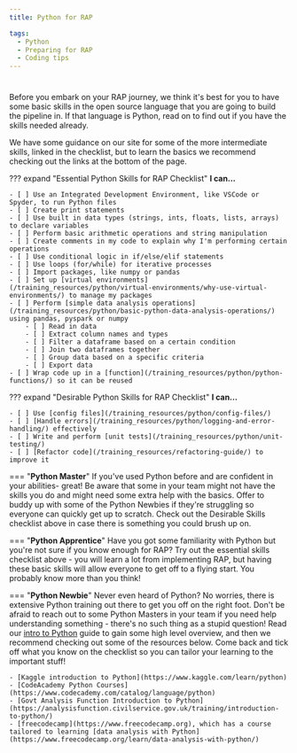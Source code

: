 ```yaml
---
title: Python for RAP

tags: 
  - Python
  - Preparing for RAP
  - Coding tips
---
```


#

Before you embark on your RAP journey, we think it's best for you to have some basic skills in the open source language that you are going to build the pipeline in. If that language is Python, read on to find out if you have the skills needed already.

We have some guidance on our site for some of the more intermediate skills, linked in the checklist, but to learn the basics we recommend checking out the links at the bottom of the page.


??? expand "Essential Python Skills for RAP Checklist"
    **I can...**

    - [ ] Use an Integrated Development Environment, like VSCode or Spyder, to run Python files
    - [ ] Create print statements
    - [ ] Use built in data types (strings, ints, floats, lists, arrays) to declare variables
    - [ ] Perform basic arithmetic operations and string manipulation
    - [ ] Create comments in my code to explain why I'm performing certain operations
    - [ ] Use conditional logic in if/else/elif statements
    - [ ] Use loops (for/while) for iterative processes
    - [ ] Import packages, like numpy or pandas
    - [ ] Set up [virtual environments](/training_resources/python/virtual-environments/why-use-virtual-environments/) to manage my packages
    - [ ] Perform [simple data analysis operations](/training_resources/python/basic-python-data-analysis-operations/) using pandas, pyspark or numpy
        - [ ] Read in data
        - [ ] Extract column names and types
        - [ ] Filter a dataframe based on a certain condition
        - [ ] Join two dataframes together
        - [ ] Group data based on a specific criteria
        - [ ] Export data
    - [ ] Wrap code up in a [function](/training_resources/python/python-functions/) so it can be reused

??? expand "Desirable Python Skills for RAP Checklist"
    **I can...**

    - [ ] Use [config files](/training_resources/python/config-files/)
    - [ ] [Handle errors](/training_resources/python/logging-and-error-handling/) effectively
    - [ ] Write and perform [unit tests](/training_resources/python/unit-testing/)
    - [ ] [Refactor code](/training_resources/refactoring-guide/) to improve it


=== "**Python Master**"
     If you've used Python before and are confident in your abilities- great! Be aware that some in your team might not have the skills you do and might need some extra help with the basics. Offer to buddy up with some of the Python Newbies if they're struggling so everyone can quickly get up to scratch. Check out the Desirable Skills checklist above in case there is something you could brush up on.

=== "**Python Apprentice**"
     Have you got some familiarity with Python but you're not sure if you know enough for RAP? Try out the essential skills checklist above - you will learn a lot from implementing RAP, but having these basic skills will allow everyone to get off to a flying start. You probably know more than you think!

=== "**Python Newbie**" 
    Never even heard of Python? No worries, there is extensive Python training out there to get you off on the right foot. Don't be afraid to reach out to some Python Masters in your team if you need help understanding something - there's no such thing as a stupid question! Read our [intro to Python](/training_resources/python/intro-to-python/) guide to gain some high level overview, and then we recommend checking out some of the resources below. Come back and tick off what you know on the checklist so you can tailor your learning to the important stuff!

    - [Kaggle introduction to Python](https://www.kaggle.com/learn/python)
    - [CodeAcademy Python Courses](https://www.codecademy.com/catalog/language/python)
    - [Govt Analysis Function Introduction to Python](https://analysisfunction.civilservice.gov.uk/training/introduction-to-python/)
    - [freecodecamp](https://www.freecodecamp.org), which has a course tailored to learning [data analysis with Python](https://www.freecodecamp.org/learn/data-analysis-with-python/)
